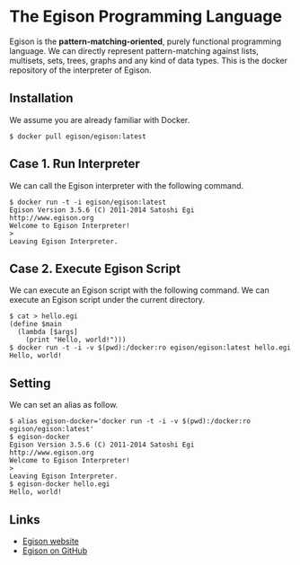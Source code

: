 # The Egison Programming Language

Egison is the **pattern-matching-oriented**, purely functional programming language.
We can directly represent pattern-matching against lists, multisets, sets, trees, graphs and any kind of data types.
This is the docker repository of the interpreter of Egison.

## Installation

We assume you are already familiar with Docker.

```
$ docker pull egison/egison:latest
```

## Case 1. Run Interpreter

We can call the Egison interpreter with the following command.

```
$ docker run -t -i egison/egison:latest
Egison Version 3.5.6 (C) 2011-2014 Satoshi Egi
http://www.egison.org
Welcome to Egison Interpreter!
> 
Leaving Egison Interpreter.
```

## Case 2. Execute Egison Script

We can execute an Egison script with the following command.
We can execute an Egison script under the current directory.

```
$ cat > hello.egi
(define $main
  (lambda [$args]
    (print "Hello, world!")))
$ docker run -t -i -v $(pwd):/docker:ro egison/egison:latest hello.egi
Hello, world!
```

## Setting

We can set an alias as follow.

```
$ alias egison-docker='docker run -t -i -v $(pwd):/docker:ro egison/egison:latest'
$ egison-docker
Egison Version 3.5.6 (C) 2011-2014 Satoshi Egi
http://www.egison.org
Welcome to Egison Interpreter!
> 
Leaving Egison Interpreter.
$ egison-docker hello.egi
Hello, world!
```

## Links

- [Egison website](http://www.egison.org)
- [Egison on GitHub](https://github.com/egison/egison)
